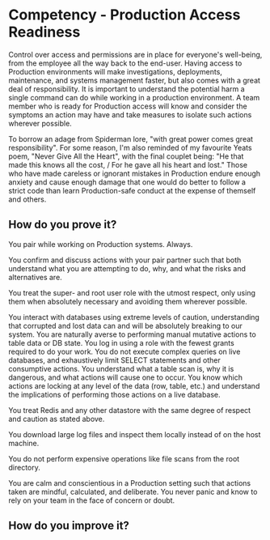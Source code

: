 # Competency - Production Access Readiness

Control over access and permissions are in place for everyone's well-being, from the employee all the way back to the end-user. Having access to Production environments will make investigations, deployments, maintenance, and systems management faster, but also comes with a great deal of responsibility. It is important to understand the potential harm a single command can do while working in a production environment. A team member who is ready for Production access will know and consider the symptoms an action may have and take measures to isolate such actions wherever possible.

To borrow an adage from Spiderman lore, "with great power comes great responsibility". For some reason, I'm also reminded of my favourite Yeats poem, "Never Give All the Heart", with the final couplet being: "He that made this knows all the cost, / For he gave all his heart and lost." Those who have made careless or ignorant mistakes in Production endure enough anxiety and cause enough damage that one would do better to follow a strict code than learn Production-safe conduct at the expense of themself and others.

## How do you prove it?

You pair while working on Production systems. Always.

You confirm and discuss actions with your pair partner such that both understand what you are attempting to do, why, and what the risks and alternatives are.

You treat the super- and root user role with the utmost respect, only using them when absolutely necessary and avoiding them wherever possible.   

You interact with databases using extreme levels of caution, understanding that corrupted and lost data can and will be absolutely breaking to our system. You are naturally averse to performing manual mutative actions to table data or DB state. You log in using a role with the fewest grants required to do your work. You do not execute complex queries on live databases, and exhaustively limit SELECT statements and other consumptive actions. You understand what a table scan is, why it is dangerous, and what actions will cause one to occur. You know which actions are locking at any level of the data (row, table, etc.) and understand the implications of performing those actions on a live database.

You treat Redis and any other datastore with the same degree of respect and caution as stated above.

You download large log files and inspect them locally instead of on the host machine.

You do not perform expensive operations like file scans from the root directory.

You are calm and conscientious in a Production setting such that actions taken are mindful, calculated, and deliberate. You never panic and know to rely on your team in the face of concern or doubt.

## How do you improve it?


